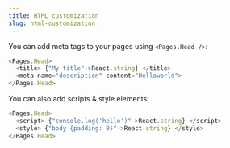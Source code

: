 ```yaml
---
title: HTML customization
slug: html-customization
---
```


You can add meta tags to your pages using `<Pages.Head />`:

```js
<Pages.Head>
  <title> {"My title"->React.string} </title>
  <meta name="description" content="Helloworld">
</Pages.Head>
```

You can also add scripts & style elements:

```js
<Pages.Head>
  <script> {"console.log('hello')"->React.string} </script>
  <style> {"body {padding: 0}"->React.string} </style>
</Pages.Head>
```
